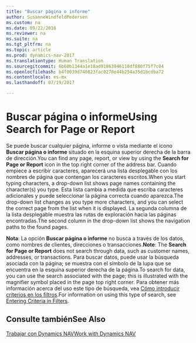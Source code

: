 ```yaml
---
title: "Buscar página o informe"
author: SusanneWindfeldPedersen
ms.custom: na
ms.date: 09/22/2016
ms.reviewer: na
ms.suite: na
ms.tgt_pltfrm: na
ms.topic: article
ms.prod: dynamics-nav-2017
ms.translationtype: Human Translation
ms.sourcegitcommit: 6b60b1344a1e18ad91863046110df880f75f7c04
ms.openlocfilehash: b4f0039d740823fac0270e44b254a35d1bcdba72
ms.contentlocale: es-mx
ms.lasthandoff: 07/19/2017

---
```


# <a name="using-search-for-page-or-report"></a><span data-ttu-id="29737-102">Buscar página o informe</span><span class="sxs-lookup"><span data-stu-id="29737-102">Using Search for Page or Report</span></span>
<span data-ttu-id="29737-103">Se puede buscar cualquier página, informe o vista mediante el icono **Buscar página o informe** situado en la esquina superior derecha de la barra de dirección.</span><span class="sxs-lookup"><span data-stu-id="29737-103">You can find any page, report, or view by using the **Search for Page or Report** icon in the top right corner of the address bar.</span></span>
<span data-ttu-id="29737-104">Cuando empiece a escribir caracteres, aparecerá una lista desplegable con los nombres de página que contengan los caracteres escritos.</span><span class="sxs-lookup"><span data-stu-id="29737-104">When you start typing characters, a drop-down list shows page names containing the character(s) you type.</span></span> <span data-ttu-id="29737-105">Esta lista cambia a medida que escriba caracteres adicionales y puede seleccionar la página correcta cuando aparezca.</span><span class="sxs-lookup"><span data-stu-id="29737-105">The drop-down list changes as you type more characters, and you can select the correct page from the list when it is displayed.</span></span> <span data-ttu-id="29737-106">La segunda columna de la lista desplegable muestra las rutas de exploración hacia las páginas encontradas.</span><span class="sxs-lookup"><span data-stu-id="29737-106">The second column in the drop-down list shows the navigation paths to the found pages.</span></span>

<span data-ttu-id="29737-107">**Nota**: La opción **Buscar página o informe** no busca a través de los datos, como nombres de clientes, direcciones o transacciones.</span><span class="sxs-lookup"><span data-stu-id="29737-107">**Note**: The **Search for Page or Report** does not search through data, such as customer names, addresses, or transactions.</span></span> <span data-ttu-id="29737-108">Para buscar datos, puede usar la búsqueda asociada con la página; se muestra con el símbolo de la lupa que se encuentra en la esquina superior derecha de la página.</span><span class="sxs-lookup"><span data-stu-id="29737-108">To search for data, you can use the search associated with the page; this is illustrated with the magnifier symbol placed in the page top right corner.</span></span> <span data-ttu-id="29737-109">Para obtener más información acerca del uso este tipo de búsqueda, vea [Cómo introducir criterios en los filtros](ui-enter-criteria-filters.md).</span><span class="sxs-lookup"><span data-stu-id="29737-109">For information on using this type of search, see [Entering Criteria in Filters](ui-enter-criteria-filters.md).</span></span>

## <a name="see-also"></a><span data-ttu-id="29737-110">Consulte también</span><span class="sxs-lookup"><span data-stu-id="29737-110">See Also</span></span>
[<span data-ttu-id="29737-111">Trabajar con Dynamics NAV</span><span class="sxs-lookup"><span data-stu-id="29737-111">Work with Dynamics NAV</span></span>](ui-work-product.md)

